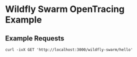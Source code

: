 # Wildfly Swarm OpenTracing Example


## Example Requests
```
curl -ivX GET 'http://localhost:3000/wildfly-swarm/hello'
```
